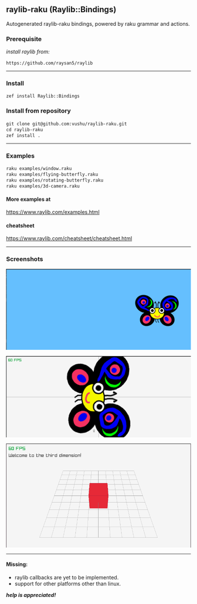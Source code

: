 ## raylib-raku (Raylib::Bindings)

Autogenerated raylib-raku bindings, powered by raku grammar and
actions.

### Prerequisite
*install raylib from:* 
```
https://github.com/raysan5/raylib
```
---
### Install
```
zef install Raylib::Bindings
```
### Install from repository
```
git clone git@github.com:vushu/raylib-raku.git
cd raylib-raku 
zef install .
```
---
### Examples
```
raku examples/window.raku
raku examples/flying-butterfly.raku
raku examples/rotating-butterfly.raku
raku examples/3d-camera.raku
```

#### More examples at
https://www.raylib.com/examples.html

#### cheatsheet
https://www.raylib.com/cheatsheet/cheatsheet.html

---
### Screenshots

![Flying Camelia](screenshots/flying-butterfly.gif)

![Rotating Camelia](screenshots/rotating-butterfly.gif)

![2d camera](screenshots/3dcamera-example.png)

---
#### Missing:
- raylib callbacks are yet to be implemented.
- support for other platforms other than linux.


***help is appreciated!***

